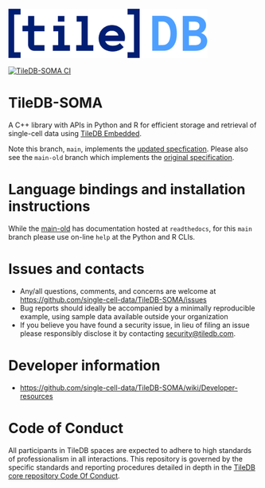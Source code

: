 <a href="https://tiledb.com"><img src="https://github.com/TileDB-Inc/TileDB/raw/dev/doc/source/_static/tiledb-logo_color_no_margin_@4x.png" alt="TileDB logo" width="400"></a>

[![TileDB-SOMA CI](https://github.com/single-cell-data/TileDB-SOMA/actions/workflows/ci.yml/badge.svg)](https://github.com/single-cell-data/TileDB-SOMA/actions/workflows/ci.yml)

# TileDB-SOMA

A C++ library with APIs in Python and R for efficient storage and retrieval of single-cell data using [TileDB Embedded][tiledb].

Note this branch, `main`, implements the [updated specfication](https://github.com/single-cell-data/SOMA/blob/main/abstract_specification.md).  Please also see the `main-old` branch which implements the [original specification](https://github.com/single-cell-data/TileDB-SOMA/blob/main-old/spec/specification.md).

# Language bindings and installation instructions

While the [main-old](https://github.com/single-cell-data/TileDB-SOMA/blob/main-old/apis/python/README.md) has documentation hosted at `readthedocs`, for this `main` branch please use on-line `help` at the Python and R CLIs.

# Issues and contacts

* Any/all questions, comments, and concerns are welcome at https://github.com/single-cell-data/TileDB-SOMA/issues
* Bug reports should ideally be accompanied by a minimally reproducible example, using sample data available outside your organization
* If you believe you have found a security issue, in lieu of filing an issue please responsibly disclose it by contacting [security@tiledb.com](mailto:security@tiledb.com).

# Developer information

* https://github.com/single-cell-data/TileDB-SOMA/wiki/Developer-resources

# Code of Conduct

All participants in TileDB spaces are expected to adhere to high standards of
professionalism in all interactions. This repository is governed by the
specific standards and reporting procedures detailed in depth in the
[TileDB core repository Code Of Conduct](
https://github.com/TileDB-Inc/TileDB/blob/dev/CODE_OF_CONDUCT.md).

<!-- links -->
[tiledb]: https://github.com/TileDB-Inc/TileDB
